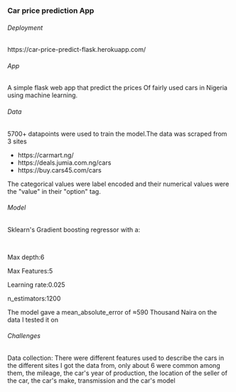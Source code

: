 <h3>Car price prediction App</h3>

<h6>Deployment</h6>
<p>https://car-price-predict-flask.herokuapp.com/</p>




<h6>App</h6>
<p>A simple flask web app that predict the prices
Of fairly used cars in Nigeria using machine learning.</p>

<h6>Data</h6>
5700+ datapoints were used to train the model.The data was scraped from 3 sites 
   <ul>
     <li> https://carmart.ng/ </li>
     <li>https://deals.jumia.com.ng/cars   </li>
     <li>https://buy.cars45.com/cars</li>
   </ul>
The categorical values were label encoded and their numerical values were the "value" in their "option" tag.

<h6>Model</h6>
 <p>Sklearn's Gradient boosting regressor with a:</p><br>
 <p>Max depth:6</p><p>Max Features:5</p><p>Learning rate:0.025<p><p>n_estimators:1200</p>
 <p>The model gave a mean_absolute_error of ≈590 Thousand Naira on the data I tested it on</p>

<h6>Challenges</h6>
 <p>Data collection: There were different features used to describe the cars in the different sites I got the data from, only about 6 were common among them, the mileage, the car's year of production, the location of the seller of the car, the car's make, transmission and the car's model</p>
